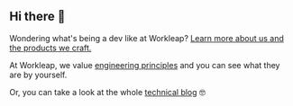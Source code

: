 ## Hi there 👋 
Wondering what's being a dev like at Workleap? [Learn more about us and the products we craft.](https://www.gsoft.com/en/careers/being-a-dev-like-here/?utm_medium=github&utm_source=social&utm_campaign=intro-github) 

At Workleap, we value [engineering principles](https://medium.com/gsoft-tech/engineering-principles-at-gsoft-8f480f7c40cf) and you can see what they are by yourself.

Or, you can take a look at the whole [technical blog](https://medium.com/gsoft-tech) 🤓

<!--

**Here are some ideas to get you started:**

🙋‍♀️ A short introduction - what is your organization all about?
🌈 Contribution guidelines - how can the community get involved?
👩‍💻 Useful resources - where can the community find your docs? Is there anything else the community should know?
🍿 Fun facts - what does your team eat for breakfast?
🧙 Remember, you can do mighty things with the power of [Markdown](https://docs.github.com/github/writing-on-github/getting-started-with-writing-and-formatting-on-github/basic-writing-and-formatting-syntax)
-->
